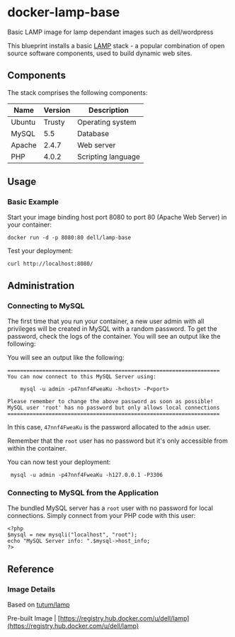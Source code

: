 # docker-lamp-base
Basic LAMP image for lamp dependant images such as dell/wordpress

This blueprint installs a basic [LAMP](http://en.wikipedia.org/wiki/LAMP_\(software_bundle\))
 stack - a popular combination of open source software components, used to build dynamic web sites.

## Components
The stack comprises the following components:

Name       | Version    | Description
-----------|------------|------------------------------
Ubuntu     | Trusty     | Operating system
MySQL      | 5.5        | Database
Apache     | 2.4.7      | Web server
PHP        | 4.0.2      | Scripting language

## Usage

### Basic Example
Start your image binding host port 8080 to port 80 (Apache Web Server) in your container:

    docker run -d -p 8080:80 dell/lamp-base

Test your deployment:

    curl http://localhost:8080/

## Administration

### Connecting to MySQL
The first time that you run your container, a new user admin with all privileges will be created in MySQL with a random password. To get the password, check the logs of the container. You will see an output like the following:

You will see an output like the following:

    ===================================================================
    You can now connect to this MySQL Server using:

        mysql -u admin -p47nnf4FweaKu -h<host> -P<port>

    Please remember to change the above password as soon as possible!
    MySQL user 'root' has no password but only allows local connections
    ===================================================================


In this case, `47nnf4FweaKu` is the password allocated to the `admin` user.

Remember that the `root` user has no password but it's only accessible from within the container.

You can now test your deployment:

     mysql -u admin -p47nnf4FweaKu -h127.0.0.1 -P3306


### Connecting to MySQL from the Application
The bundled MySQL server has a `root` user with no password for local connections. Simply connect from your
PHP code with this user:


    <?php
    $mysql = new mysqli("localhost", "root");
    echo "MySQL Server info: ".$mysql->host_info;
    ?>


## Reference

### Image Details

Based on  [tutum/lamp](https://github.com/tutumcloud/tutum-docker-lamp)

Pre-built Image   | [https://registry.hub.docker.com/u/dell/lamp](https://registry.hub.docker.com/u/dell/lamp) 
